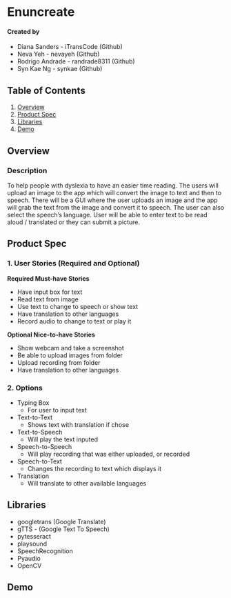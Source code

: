 # Enuncreate

#### Created by

* Diana Sanders - iTransCode (Github)
* Neva Yeh - nevayeh (Github)
* Rodrigo Andrade - randrade8311 (Github)
* Syn Kae Ng - synkae (Github)

## Table of Contents
1. [Overview](#Overview)
2. [Product Spec](#Product-Spec)
3. [Libraries](#Libraries)
4. [Demo](#Demo)

## Overview

### Description

To help people with dyslexia to have an easier time reading. The users will upload an image to the app which will convert the image to text and then to speech. There will be a GUI where the user uploads an image and the app will grab the text from the image and convert it to speech. The user can also select the speech’s language. User will be able to enter text to be read aloud / translated or they can submit a picture.


## Product Spec

### 1. User Stories (Required and Optional)

**Required Must-have Stories**
* Have input box for text
* Read text from image
* Use text to change to speech or show text
* Have translation to other languages
* Record audio to change to text or play it 

**Optional Nice-to-have Stories**

* Show webcam and take a screenshot
* Be able to upload images from folder
* Upload recording from folder
* Have translation to other languages

### 2. Options

* Typing Box
   * For user to input text
* Text-to-Text
   * Shows text with translation if chose
* Text-to-Speech
    * Will play the text inputed
* Speech-to-Speech
    * Will play recording that was either uploaded, or recorded
* Speech-to-Text
    * Changes the recording to text which displays it
* Translation
    * Will translate to other available languages


## Libraries

* googletrans (Google Translate)
* gTTS - (Google Text To Speech)
* pytesseract 
* playsound 
* SpeechRecognition 
* Pyaudio 
* OpenCV

## Demo

